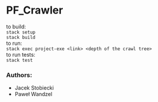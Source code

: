 # PF_Crawler


to build:  
```stack setup```  
```stack build```  
to run:  
```stack exec project-exe <link> <depth of the crawl tree>```  
to run tests:  
```stack test```  

### Authors:
* Jacek Stobiecki
* Paweł Wandzel
